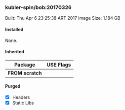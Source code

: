 ### kubler-spin/bob:20170326

Built: Thu Apr  6 23:25:38 ART 2017
Image Size: 1.184 GB

#### Installed
None.
#### Inherited
Package | USE Flags
--------|----------
**FROM scratch** |
#### Purged
- [x] Headers
- [x] Static Libs
